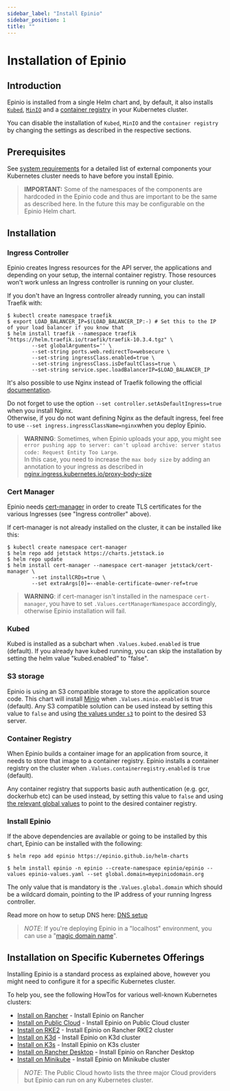 ```yaml
---
sidebar_label: "Install Epinio"
sidebar_position: 1
title: ""
---
```


# Installation of Epinio

## Introduction
Epinio is installed from a single Helm chart and, by default, it also installs [`Kubed`](#kubed), [`MinIO`](#s3-storage)
and a [container registry](#container-registry) in your Kubernetes cluster.

You can disable the installation of `Kubed`, `MinIO` and the `container registry` by changing the settings as described in the respective sections.


## Prerequisites

See [system requirements](../references/system_requirements) for a detailed list of external components your
Kubernetes cluster needs to have before you install Epinio.

> **IMPORTANT:** Some of the namespaces of the components are hardcoded in the Epinio
code and thus are important to be the same as described here. In the future this
may be configurable on the Epinio Helm chart.

## Installation
### Ingress Controller

Epinio creates Ingress resources for the API server, the applications and depending
on your setup, the internal container registry. Those resources won't work unless
an Ingress controller is running on your cluster.

If you don't have an Ingress controller already running, you can install Traefik with:

```
$ kubectl create namespace traefik
$ export LOAD_BALANCER_IP=$(LOAD_BALANCER_IP:-) # Set this to the IP of your load balancer if you know that
$ helm install traefik --namespace traefik "https://helm.traefik.io/traefik/traefik-10.3.4.tgz" \
		--set globalArguments='' \
		--set-string ports.web.redirectTo=websecure \
		--set-string ingressClass.enabled=true \
		--set-string ingressClass.isDefaultClass=true \
		--set-string service.spec.loadBalancerIP=$LOAD_BALANCER_IP
```

It's also possible to use Nginx instead of Traefik following the official [documentation](https://kubernetes.github.io/ingress-nginx/deploy/#quick-start).

Do not forget to use the option `--set controller.setAsDefaultIngress=true` when you install Nginx.<br />
Otherwise, if you do not want defining Nginx as the default ingress, feel free to use `--set ingress.ingressClassName=nginx`when you deploy Epinio.

> **WARNING**: Sometimes, when Epinio uploads your app, you might see `error pushing app to server: can't upload archive: server status code: Request Entity Too Large`.<br />
> In this case, you need to increase the `max body size` by adding an annotation to your ingress as described in [nginx.ingress.kubernetes.io/proxy-body-size](https://github.com/kubernetes/ingress-nginx/blob/main/docs/user-guide/nginx-configuration/annotations.md#custom-max-body-size)

### Cert Manager

Epinio needs [cert-manager](https://cert-manager.io/) in order to create TLS
certificates for the various Ingresses (see "Ingress controller" above).

If cert-manager is not already installed on the cluster, it can be installed like this:

```
$ kubectl create namespace cert-manager
$ helm repo add jetstack https://charts.jetstack.io
$ helm repo update
$ helm install cert-manager --namespace cert-manager jetstack/cert-manager \
		--set installCRDs=true \
		--set extraArgs[0]=--enable-certificate-owner-ref=true
```

> **WARNING**: if cert-manager isn't installed in the namespace `cert-manager`,
> you have to set `.Values.certManagerNamespace` accordingly, otherwise Epinio installation will fail.

### Kubed

Kubed is installed as a subchart when `.Values.kubed.enabled` is true (default).
If you already have kubed running, you can skip the installation by setting
the helm value "kubed.enabled" to "false".

### S3 storage

Epinio is using an S3 compatible storage to store the application source code.
This chart will install [Minio](https://min.io/) when `.Values.minio.enabled` is
true (default). Any S3 compatible solution can be used instead by setting this
value to `false` and using [the values under `s3`](https://github.com/epinio/helm-charts/blob/b389a4875af9f03b484a911c49a14f834ba04b64/chart/epinio/values.yaml#L44)
to point to the desired S3 server.

### Container Registry

When Epinio builds a container image for an application from source, it needs
to store that image to a container registry. Epinio installs a container registry
on the cluster when `.Values.containerregistry.enabled` is `true` (default).

Any container registry that supports basic auth authentication (e.g. gcr, dockerhub etc) can be used
instead, by setting this value to `false` and using
[the relevant global values](https://github.com/epinio/helm-charts/blob/b389a4875af9f03b484a911c49a14f834ba04b64/chart/epinio/values.yaml#L107-L111)
to point to the desired container registry.

### Install Epinio

If the above dependencies are available or going to be installed by this chart,
Epinio can be installed with the following:

```
$ helm repo add epinio https://epinio.github.io/helm-charts
```

```
$ helm install epinio -n epinio --create-namespace epinio/epinio --values epinio-values.yaml --set global.domain=myepiniodomain.org
```

The only value that is mandatory is the `.Values.global.domain` which
should be a wildcard domain, pointing to the IP address of your running
Ingress controller.

Read more on how to setup DNS here: [DNS setup](./dns_setup.md)

> *NOTE*: If you're deploying Epinio in a "localhost" environment, you can use a "[magic domain name](./magicDNS_setup.md)".

## Installation on Specific Kubernetes Offerings

Installing Epinio is a standard process as explained above, however you might need to configure it for a specific Kubernetes cluster.

To help you, see the following HowTos for various well-known Kubernetes clusters:

- [Install on Rancher](../howtos/install_epinio_on_rancher.md) - Install Epinio on Rancher
- [Install on Public Cloud](../howtos/install_epinio_on_public_cloud.md) - Install Epinio on Public Cloud cluster
- [Install on RKE2](../howtos/install_epinio_on_rke.md) - Install Epinio on Rancher RKE2 cluster
- [Install on K3d](../howtos/install_epinio_on_k3d.md) - Install Epinio on K3d cluster
- [Install on K3s](../howtos/install_epinio_on_k3s.md) - Install Epinio on K3s cluster
- [Install on Rancher Desktop](../howtos/install_epinio_on_rancher_desktop.md) - Install Epinio on Rancher Desktop
- [Install on Minikube](../howtos/install_epinio_on_minikube.md) - Install Epinio on Minikube cluster

> *NOTE*: The Public Cloud howto lists the three major Cloud providers but Epinio can run on any Kubernetes cluster.
